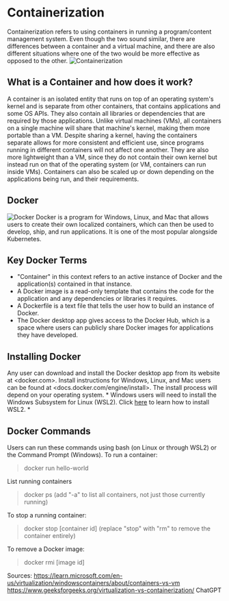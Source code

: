 # Containerization
Containerization refers to using containers in running a program/content management system.
Even though the two sound similar, there are differences between a container and a virtual machine, and there are also different situations
where one of the two would be more effective as opposed to the other.
![Containerization](IS373/graphics/c1.jpg "A graphic showing the structure of a container")

## What is a Container and how does it work?
A container is an isolated entity that runs on top of an operating system's kernel and is separate from other containers, that contains applications and some OS APIs. They also contain all libraries or dependencies that are required by those applications.
Unlike virtual machines (VMs), all containers on a single machine will share that machine's kernel, making them more portable than a VM.
Despite sharing a kernel, having the containers separate allows for more consistent and efficient use, 
since programs running in different containers will not affect one another. They are also more lightweight than a VM, since they do not contain their own kernel but instead run on that of the operating system (or VM, containers can run inside VMs).
Containers can also be scaled up or down depending on the applications being run, and their requirements.

## Docker
![Docker](IS373/graphics/c2.png "A graphic showing the Docker architecture")
Docker is a program for Windows, Linux, and Mac that allows users to create their own localized containers, which can then be used to
develop, ship, and run applications. It is one of the most popular alongside Kubernetes.

## Key Docker Terms
* "Container" in this context refers to an active instance of Docker and the application(s) contained in that instance.
* A Docker image is a read-only template that contains the code for the application and any dependencies or libraries it requires.
* A Dockerfile is a text file that tells the user how to build an instance of Docker.
* The Docker desktop app gives access to the Docker Hub, which is a space where users can publicly share Docker images for applications they have developed.

## Installing Docker
Any user can download and install the Docker desktop app from its website at <docker.com>.
Install instructions for Windows, Linux, and Mac users can be found at <docs.docker.com/engine/install>. 
The install process will depend on your operating system.
\* Windows users will need to install the Windows Subsystem for Linux (WSL2). Click [here](https://learn.microsoft.com/en-us/windows/wsl/install) to learn how to install WSL2. \*

## Docker Commands
Users can run these commands using bash (on Linux or through WSL2) or the Command Prompt (Windows).
To run a container:

> docker run hello-world

List running containers

> docker ps (add "-a" to list all containers, not just those currently running)

To stop a running container:

> docker stop [container id] (replace "stop" with "rm" to remove the container entirely)

To remove a Docker image:

> docker rmi [image id]

Sources:
<https://learn.microsoft.com/en-us/virtualization/windowscontainers/about/containers-vs-vm>
<https://www.geeksforgeeks.org/virtualization-vs-containerization/>
ChatGPT